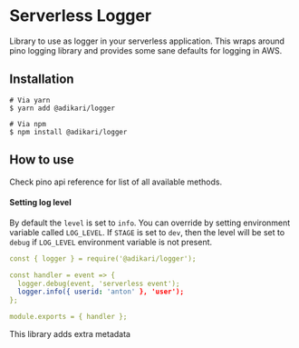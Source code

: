 # Serverless Logger

Library to use as logger in your serverless application. This wraps around pino logging library and provides some sane defaults for logging in AWS.

## Installation

```
# Via yarn
$ yarn add @adikari/logger

# Via npm
$ npm install @adikari/logger
```


## How to use

Check pino api reference for list of all available methods.

#### Setting log level
By default the `level` is set to `info`. You can override by setting environment variable called `LOG_LEVEL`.
If `STAGE` is set to `dev`, then the level will be set to `debug` if `LOG_LEVEL` environment variable is not present.

```yml
const { logger } = require('@adikari/logger');

const handler = event => {
  logger.debug(event, 'serverless event');
  logger.info({ userid: 'anton' }, 'user');
};

module.exports = { handler };
```

This library adds extra metadata
